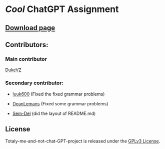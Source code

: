 
# ***Cool*** ChatGPT Assignment

## [Download page](https://github.com/DukeVZ/Totaly-me-and-not-chat-GPT-project/releases/tag/school)

## Contributors:
### Main contributor
[DukeVZ](https://github.com/DukeVZ)

### Secondary contributor:
- [luuk600](https://github.com/luuk600) (Fixed the fixed grammar problems)

- [DeanLemans](https://github.com/DeanLemans) (Fixed some grammar problems)

- [Sem-Del](https://github.com/Sem-Del) (did the layout of README.md)


## License

Totaly-me-and-not-chat-GPT-project is released under the [GPLv3 License]([https://opensource.org/licenses/MIT](https://www.gnu.org/licenses/gpl-3.0.html)).
